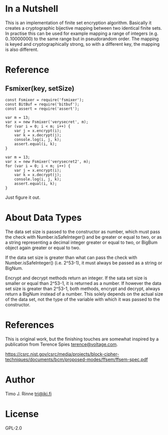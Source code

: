 In a Nutshell
=============

This is an implementation of finite set encryption algorithm.
Basically it creates a cryptographic bijective mapping between two
identical finite sets. In practise this can be used for example
mapping a range of integers (e.g. 0..10000000) to the same range but
in pseudorandom order. The mapping is keyed and cryptographically
strong, so with a different key, the mapping is also different.


Reference
=========

Fsmixer(key, setSize)
---------------------

```
const Fsmixer = require('fsmixer');
const BitBuf = require('bitbuf');
const assert = require('assert');

var m = 13;
var x = new Fsmixer('verysecret', m);
for (var i = 0; i < m; i++) {
    var j = x.encrypt(i);
    var k = x.decrypt(j);
    console.log(i, j, k);
    assert.equal(i, k);
}

var m = 13;
var x = new Fsmixer('verysecret2', m);
for (var i = 0; i < m; i++) {
    var j = x.encrypt(i);
    var k = x.decrypt(j);
    console.log(i, j, k);
    assert.equal(i, k);
}

```

Just figure it out.


About Data Types
================

The data set size is passed to the constructor as number, which must
pass the check with Number.isSafeInteger() and be greater or equal to
two, or as a string representing a decimal integer greater or equal to
two, or BigBum object again greater or equal to two.

If the data set size is greater than what can pass the check with
Number.isSafeInteger() (i.e. 2^53-1), it must always be passed as a
string or BigNum.

Encrypt and decrypt methods return an integer. If the sata set size is
smaller or equal than 2^53-1, it is returned as a number. If however
the data set size is greater than 2^53-1, both methods, encrypt and
decrypt, always return a BigNum instead of a number. This solely
depends on the actual size of the data set, not the type of the
variable with which it was passed to the constructor.


References
==========

This is original work, but the finishing touches are somewhat inspired by
a publication from Terence Spies <terence@voltage.com>.

https://csrc.nist.gov/csrc/media/projects/block-cipher-techniques/documents/bcm/proposed-modes/ffsem/ffsem-spec.pdf


Author
======

Timo J. Rinne <tri@iki.fi>


License
=======

GPL-2.0
